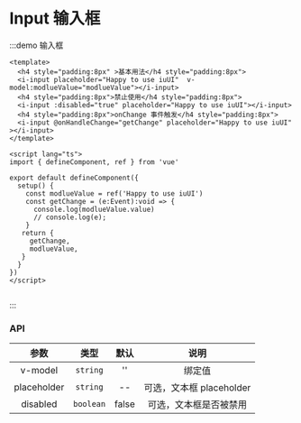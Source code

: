 # Input 输入框

:::demo 输入框

```vue
<template>
  <h4 style="padding:8px" >基本用法</h4 style="padding:8px">
  <i-input placeholder="Happy to use iuUI"  v-model:modlueValue="modlueValue"></i-input>
  <h4 style="padding:8px">禁止使用</h4 style="padding:8px">
  <i-input :disabled="true" placeholder="Happy to use iuUI"></i-input>
  <h4 style="padding:8px">onChange 事件触发</h4 style="padding:8px">
  <i-input @onHandleChange="getChange" placeholder="Happy to use iuUI" ></i-input>
</template>

<script lang="ts">
import { defineComponent, ref } from 'vue'

export default defineComponent({
  setup() {
    const modlueValue = ref('Happy to use iuUI')
    const getChange = (e:Event):void => {
      console.log(modlueValue.value)
      // console.log(e);
    }
   return {
     getChange,
     modlueValue,
   }
  }
})
</script>


```

:::


### API

|         参数          |       类型       |          默认           |                      说明                      |   
| :-------------------: | :--------------: | :---------------------: | :--------------------------------------------: |
| v-model|     `string`     |           ''            |                     绑定值                     | 
|      placeholder      |     `string`     |           --            |            可选，文本框 placeholder            |                 |
|       disabled        |    `boolean`     |          false          |             可选，文本框是否被禁用             |

